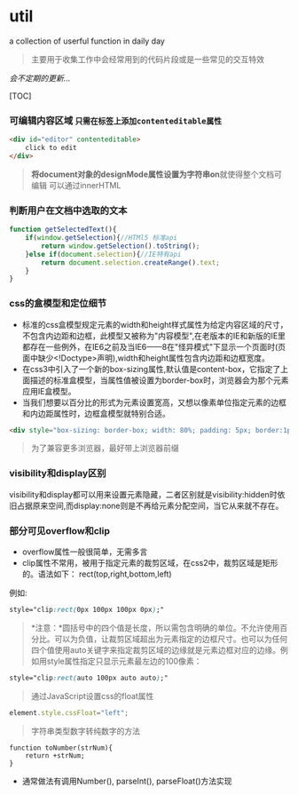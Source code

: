 # util
a collection of userful function in daily day

> 主要用于收集工作中会经常用到的代码片段或是一些常见的交互特效

*会不定期的更新...*


[TOC]


### 可编辑内容区域  `只需在标签上添加contenteditable属性`
```html
<div id="editor" contenteditable>
    click to edit
</div>
```
> **将document对象的designMode属性设置为字符串on**就使得整个文档可编辑
可以通过innerHTML

### 判断用户在文档中选取的文本
```javascript
function getSelectedText(){
    if(window.getSelection){//HTMl5 标准api
        return window.getSelection().toString();
    }else if(document.selection){//IE特有api
        return document.selection.createRange().text;
    }
}
```

### css的盒模型和定位细节

- 标准的css盒模型规定元素的width和height样式属性为给定内容区域的尺寸，不包含内边距和边框，此模型又被称为"内容模型",在老版本的IE和新版的IE里都存在一些例外，在IE6之前及当IE6——8在"怪异模式"下显示一个页面时(页面中缺少<!Doctype>声明),width和height属性包含内边距和边框宽度。
- 在css3中引入了一个新的box-sizing属性,默认值是content-box，它指定了上面描述的标准盒模型，当属性值被设置为border-box时，浏览器会为那个元素应用IE盒模型。
- 当我们想要以百分比的形式为元素设置宽高，又想以像素单位指定元素的边框和内边距属性时，边框盒模型就特别合适。
```html
<div style="box-sizing: border-box; width: 80%; padding: 5px; border:1px solid #e00;"></div>
```

> 为了兼容更多浏览器，最好带上浏览器前缀

### visibility和display区别
visibility和display都可以用来设置元素隐藏，二者区别就是visibility:hidden时依旧占据原来空间,而display:none则是不再给元素分配空间，当它从来就不存在。

### 部分可见overflow和clip
- overflow属性一般很简单，无需多言
- clip属性不常用，被用于指定元素的裁剪区域，在css2中，裁剪区域是矩形的。语法如下：
    rect(top,right,bottom,left)

例如:

```css
style="clip:rect(0px 100px 100px 0px);"
```

> *注意：*圆括号中的四个值是长度，所以需包含明确的单位。不允许使用百分比。可以为负值，让裁剪区域超出为元素指定的边框尺寸。也可以为任何四个值使用auto关键字来指定裁剪区域的边缘就是元素边框对应的边缘。例如用style属性指定只显示元素最左边的100像素：

```css
style="clip:rect(auto 100px auto auto);"
```

> 通过JavaScript设置css的float属性

```javascript
element.style.cssFloat="left";
```

> 字符串类型数字转纯数字的方法 

```
function toNumber(strNum){
    return +strNum;
}
```
- 通常做法有调用Number(), parseInt(), parseFloat()方法实现

